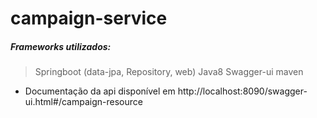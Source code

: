 # campaign-service

##### Frameworks utilizados:
> Springboot (data-jpa, Repository, web) 
> Java8
> Swagger-ui
> maven

* Documentação da api disponível em http://localhost:8090/swagger-ui.html#/campaign-resource

